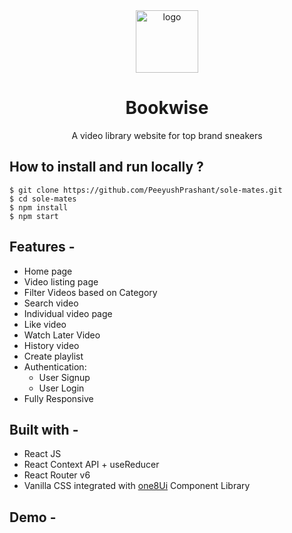 <div align="center">
  <img src="src/assets/logo.png" height="100" width="100" alt="logo"/>
  
# Bookwise
  A video library website for top brand sneakers
</div>

## **How to install and run locally ?**

```
$ git clone https://github.com/PeeyushPrashant/sole-mates.git
$ cd sole-mates
$ npm install
$ npm start
```
## **Features -**

- Home page
- Video listing page
- Filter Videos based on Category
- Search video
- Individual video page
- Like video 
- Watch Later Video
- History video
- Create playlist
- Authentication:
  - User Signup
  - User Login
 - Fully Responsive

## **Built with -**

- React JS
- React Context API + useReducer
- React Router v6
- Vanilla CSS integrated with [one8Ui](https://one8ui.netlify.app/) Component Library

## **Demo -**
